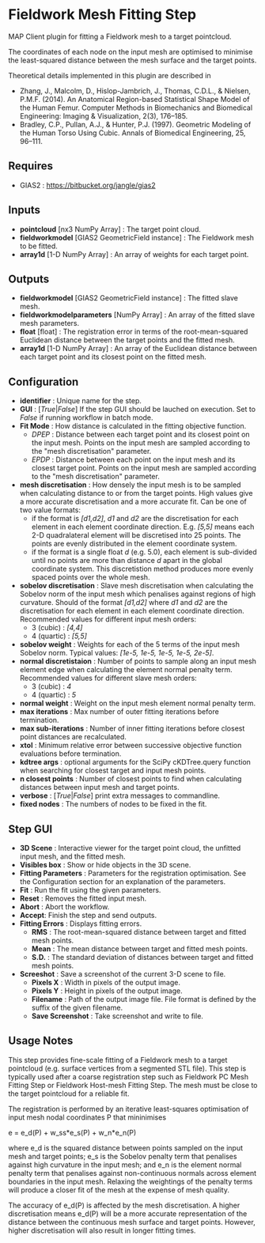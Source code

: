 Fieldwork Mesh Fitting Step
===========================
MAP Client plugin for fitting a Fieldwork mesh to a target pointcloud.

The coordinates of each node on the input mesh are optimised to minimise
the least-squared distance between the mesh surface and the target
points.

Theoretical details implemented in this plugin are described in

- Zhang, J., Malcolm, D., Hislop-Jambrich, J., Thomas, C.D.L., &
Nielsen, P.M.F. (2014). An Anatomical Region-based Statistical Shape
Model of the Human Femur. Computer Methods in Biomechanics and
Biomedical Engineering: Imaging & Visualization, 2(3), 176–185.
- Bradley, C.P., Pullan, A.J., & Hunter, P.J. (1997). Geometric
Modeling of the Human Torso Using Cubic. Annals of Biomedical
Engineering, 25, 96–111.

Requires
--------
- GIAS2 : https://bitbucket.org/jangle/gias2

Inputs
------
- **pointcloud** [nx3 NumPy Array] : The target point cloud.
- **fieldworkmodel** [GIAS2 GeometricField instance] : The Fieldwork
    mesh to be fitted.
- **array1d** [1-D NumPy Array] : An array of weights for each target
    point.

Outputs
-------
- **fieldworkmodel** [GIAS2 GeometricField instance] : The fitted slave
    mesh.
- **fieldworkmodelparameters** [NumPy Array] : An array of the fitted
    slave mesh parameters.
- **float** [float] : The registration error in terms of the
    root-mean-squared Euclidean distance between the target points and
    the fitted mesh.
- **array1d** [1-D NumPy Array] : An array of the Euclidean distance
    between each target point and its closest point on the fitted mesh.

Configuration
-------------
- **identifier** : Unique name for the step.
- **GUI** : [_True_|_False_] If the step GUI should be lauched on execution.
    Set to _False_ if running workflow in batch mode.
- **Fit Mode** : How distance is calculated in the fitting objective
    function.
	- _DPEP_ : Distance between each target point and its closest point on
        the input mesh. Points on the input mesh are sampled according
        to the "mesh discretisation" parameter.
	- _EPDP_ : Distance between each point on the input mesh and its
        closest target point. Points on the input mesh are sampled
        according to the "mesh discretisation" parameter.
- **mesh discretisation** : How densely the input mesh is to be sampled
    when calculating distance to or from the target points. High values 
    give a more accurate discretisation and a more accurate fit. Can be 
    one of two value formats:
    - if the format is _[d1,d2]_, _d1_ and _d2_ are the discretisation for
    each element in each element coordinate direction. E.g. _[5,5]_ means
    each 2-D quadralateral element will be discretised into 25 points. 
    The points are evenly distributed in the element coordinate system.
    - if the format is a single float _d_ (e.g. 5.0), each element is
    sub-divided until no points are more than distance _d_ apart in the 
    global coordinate system. This discretistion method produces more 
    evenly spaced points over the whole mesh. 
- **sobelov discretisation** : Slave mesh discretisation when
    calculating the Sobelov norm of the input mesh which penalises
    against regions of high curvature. Should of the format _[d1,d2]_ 
    where _d1_ and _d2_ are the discretisation for each element in each 
    element coordinate direction. Recommended values for different input 
    mesh orders:
	- 3 (cubic) : _[4,4]_
	- 4 (quartic) : _[5,5]_
- **sobelov weight** : Weights for each of the 5 terms of the input mesh
    Sobelov norm. Typical values: _[1e-5, 1e-5, 1e-5, 1e-5, 2e-5]_.
- **normal discretistaion** : Number of points to sample along an input 
    mesh element edge when calculating the element normal penalty term. 
    Recommended values for different slave mesh orders:
	- 3 (cubic) : _4_
	- 4 (quartic) : _5_
- **normal weight** : Weight on the input mesh element normal penalty
    term.
- **max iterations** : Max number of outer fitting iterations before 
    termination.
- **max sub-iterations** : Number of inner fitting iterations before 
    closest point distances are recalculated.
- **xtol** : Minimum relative error between successive objective 
    function evaluations before termination.
- **kdtree args** : optional arguments for the SciPy cKDTree.query 
    function when searching for closest target and input mesh points.
- **n closest points** : Number of closest points to find when 
    calculating distances between input mesh and target points.
- **verbose** : [_True_|_False_] print extra messages to commandline.
- **fixed nodes** : The numbers of nodes to be fixed in the fit.

Step GUI
--------
- **3D Scene** : Interactive viewer for the target point cloud, the 
    unfitted input mesh, and the fitted mesh.
- **Visibles box** : Show or hide objects in the 3D scene.
- **Fitting Parameters** : Parameters for the registration optimisation. 
    See the Configuration section for an explanation of the parameters.
- **Fit** : Run the fit using the given parameters.
- **Reset** : Removes the fitted input mesh.
- **Abort** : Abort the workflow.
- **Accept**: Finish the step and send outputs.
- **Fitting Errors** : Displays fitting errors.
	- **RMS** : The root-mean-squared distance between target and fitted 
        mesh points.
	- **Mean** : The mean distance between target and fitted mesh 
        points.
	- **S.D.** : The standard deviation of distances between target and 
        fitted mesh points.
- **Screeshot** : Save a screenshot of the current 3-D scene to file.
	- **Pixels X** : Width in pixels of the output image.
	- **Pixels Y** : Height in pixels of the output image.
	- **Filename** : Path of the output image file. File format is 
        defined by the suffix of the given filename.
	- **Save Screenshot** : Take screenshot and write to file.
	
Usage Notes
-----------
This step provides fine-scale fitting of a Fieldwork mesh to a target 
pointcloud (e.g. surface vertices from a segmented STL file). This step 
is typically used after a coarse registration step such as Fieldwork PC 
Mesh Fitting Step or Fieldwork Host-mesh Fitting Step. The mesh must be 
close to the target pointcloud for a reliable fit.

The registration is performed by an iterative least-squares optimisation 
of input mesh nodal coordinates P that mininimises

e = e_d(P) + w_ss\*e_s(P) + w_n\*e_n(P)

where e_d is the squared distance between points sampled on the input 
mesh and target points; e_s is the Sobelov penalty term that penalises 
against high curvature in the input mesh; and e_n is the element normal 
penalty term that penalises against non-continuous normals across 
element boundaries in the input mesh. Relaxing the weightings of the 
penalty terms will produce a closer fit of the mesh at the expense of 
mesh quality.

The accuracy of e_d(P) is affected by the mesh discretisation. A higher
discretisation means e_d(P) will be a more accurate representation of 
the distance between the continuous mesh surface and target points. 
However, higher discretisation will also result in longer fitting times.

